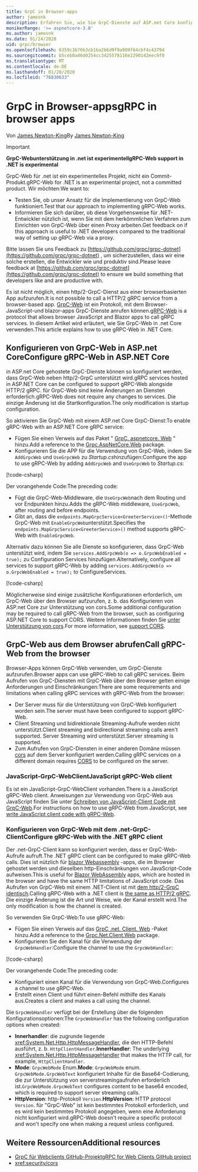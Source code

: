 ```yaml
---
title: GrpC in Browser-apps
author: jamesnk
description: Erfahren Sie, wie Sie GrpC-Dienste auf ASP.net Core konfigurieren können, um von Browser-Apps mithilfe von GrpC-Web aufgerufen zu werden.
monikerRange: '>= aspnetcore-3.0'
ms.author: jamesnk
ms.date: 01/24/2020
uid: grpc/browser
ms.openlocfilehash: 6359c3b76b3cb1ba2b6d9f9a989f64cbf4c4379d
ms.sourcegitcommit: b5ceb0a46d0254cc3425578116e2290142eec0f0
ms.translationtype: MT
ms.contentlocale: de-DE
ms.lasthandoff: 01/28/2020
ms.locfileid: "76830633"
---
```

# <a name="grpc-in-browser-apps"></a><span data-ttu-id="9be55-103">GrpC in Browser-apps</span><span class="sxs-lookup"><span data-stu-id="9be55-103">gRPC in browser apps</span></span>

<span data-ttu-id="9be55-104">Von [James Newton-King](https://twitter.com/jamesnk)</span><span class="sxs-lookup"><span data-stu-id="9be55-104">By [James Newton-King](https://twitter.com/jamesnk)</span></span>

> [!IMPORTANT]
> <span data-ttu-id="9be55-105">**GrpC-Webunterstützung in .net ist experimentell**</span><span class="sxs-lookup"><span data-stu-id="9be55-105">**gRPC-Web support in .NET is experimental**</span></span>
>
> <span data-ttu-id="9be55-106">GrpC-Web für .net ist ein experimentelles Projekt, nicht ein Commit-Produkt.</span><span class="sxs-lookup"><span data-stu-id="9be55-106">gRPC-Web for .NET is an experimental project, not a committed product.</span></span> <span data-ttu-id="9be55-107">Wir möchten:</span><span class="sxs-lookup"><span data-stu-id="9be55-107">We want to:</span></span>
>
> * <span data-ttu-id="9be55-108">Testen Sie, ob unser Ansatz für die Implementierung von GrpC-Web funktioniert.</span><span class="sxs-lookup"><span data-stu-id="9be55-108">Test that our approach to implementing gRPC-Web works.</span></span>
> * <span data-ttu-id="9be55-109">Informieren Sie sich darüber, ob diese Vorgehensweise für .NET-Entwickler nützlich ist, wenn Sie mit dem herkömmlichen Verfahren zum Einrichten von GrpC-Web über einen Proxy arbeiten.</span><span class="sxs-lookup"><span data-stu-id="9be55-109">Get feedback on if this approach is useful to .NET developers compared to the traditional way of setting up gRPC-Web via a proxy.</span></span>
>
> <span data-ttu-id="9be55-110">Bitte lassen Sie uns Feedback zu [https://github.com/grpc/grpc-dotnet](https://github.com/grpc/grpc-dotnet) , um sicherzustellen, dass wir eine solche erstellen, die Entwickler wie und produktiv sind.</span><span class="sxs-lookup"><span data-stu-id="9be55-110">Please leave feedback at [https://github.com/grpc/grpc-dotnet](https://github.com/grpc/grpc-dotnet) to ensure we build something that developers like and are productive with.</span></span>

<span data-ttu-id="9be55-111">Es ist nicht möglich, einen http/2-GrpC-Dienst aus einer browserbasierten App aufzurufen.</span><span class="sxs-lookup"><span data-stu-id="9be55-111">It is not possible to call a HTTP/2 gRPC service from a browser-based app.</span></span> <span data-ttu-id="9be55-112">[GrpC-Web](https://github.com/grpc/grpc/blob/master/doc/PROTOCOL-WEB.md) ist ein Protokoll, mit dem Browser-JavaScript-und blazor-apps GrpC-Dienste anrufen können.</span><span class="sxs-lookup"><span data-stu-id="9be55-112">[gRPC-Web](https://github.com/grpc/grpc/blob/master/doc/PROTOCOL-WEB.md) is a protocol that allows browser JavaScript and Blazor apps to call gRPC services.</span></span> <span data-ttu-id="9be55-113">In diesem Artikel wird erläutert, wie Sie GrpC-Web in .net Core verwenden.</span><span class="sxs-lookup"><span data-stu-id="9be55-113">This article explains how to use gRPC-Web in .NET Core.</span></span>

## <a name="configure-grpc-web-in-aspnet-core"></a><span data-ttu-id="9be55-114">Konfigurieren von GrpC-Web in ASP.net Core</span><span class="sxs-lookup"><span data-stu-id="9be55-114">Configure gRPC-Web in ASP.NET Core</span></span>

<span data-ttu-id="9be55-115">in ASP.net Core gehostete GrpC-Dienste können so konfiguriert werden, dass GrpC-Web neben http/2-GrpC unterstützt wird.</span><span class="sxs-lookup"><span data-stu-id="9be55-115">gRPC services hosted in ASP.NET Core can be configured to support gRPC-Web alongside HTTP/2 gRPC.</span></span> <span data-ttu-id="9be55-116">für GrpC-Web sind keine Änderungen an Diensten erforderlich.</span><span class="sxs-lookup"><span data-stu-id="9be55-116">gRPC-Web does not require any changes to services.</span></span> <span data-ttu-id="9be55-117">Die einzige Änderung ist die Startkonfiguration.</span><span class="sxs-lookup"><span data-stu-id="9be55-117">The only modification is startup configuration.</span></span>

<span data-ttu-id="9be55-118">So aktivieren Sie GrpC-Web mit einem ASP.net Core GrpC-Dienst:</span><span class="sxs-lookup"><span data-stu-id="9be55-118">To enable gRPC-Web with an ASP.NET Core gRPC service:</span></span>

* <span data-ttu-id="9be55-119">Fügen Sie einen Verweis auf das Paket " [GrpC. aspnetcore. Web](https://www.nuget.org/packages/Grpc.AspNetCore.Web) " hinzu.</span><span class="sxs-lookup"><span data-stu-id="9be55-119">Add a reference to the [Grpc.AspNetCore.Web](https://www.nuget.org/packages/Grpc.AspNetCore.Web) package.</span></span>
* <span data-ttu-id="9be55-120">Konfigurieren Sie die APP für die Verwendung von GrpC-Web, indem Sie `AddGrpcWeb` und `UseGrpcWeb` zu *Startup.cs*hinzufügen:</span><span class="sxs-lookup"><span data-stu-id="9be55-120">Configure the app to use gRPC-Web by adding `AddGrpcWeb` and `UseGrpcWeb` to *Startup.cs*:</span></span>

[!code-csharp[](~/grpc/browser/sample/Startup.cs?name=snippet_1&highlight=3,10,14)]

<span data-ttu-id="9be55-121">Der vorangehende Code:</span><span class="sxs-lookup"><span data-stu-id="9be55-121">The preceding code:</span></span>

* <span data-ttu-id="9be55-122">Fügt die GrpC-Web-Middleware, die `UseGrpcWeb`nach dem Routing und vor Endpunkten hinzu.</span><span class="sxs-lookup"><span data-stu-id="9be55-122">Adds the gRPC-Web middleware, `UseGrpcWeb`, after routing and before endpoints.</span></span>
* <span data-ttu-id="9be55-123">Gibt an, dass die `endpoints.MapGrpcService<GreeterService>()`-Methode GrpC-Web mit `EnableGrpcWeb`unterstützt.</span><span class="sxs-lookup"><span data-stu-id="9be55-123">Specifies the `endpoints.MapGrpcService<GreeterService>()` method supports gRPC-Web with `EnableGrpcWeb`.</span></span> 

<span data-ttu-id="9be55-124">Alternativ dazu können Sie alle Dienste so konfigurieren, dass GrpC-Web unterstützt wird, indem Sie `services.AddGrpcWeb(o => o.GrpcWebEnabled = true);` zu Configuration Services hinzufügen.</span><span class="sxs-lookup"><span data-stu-id="9be55-124">Alternatively, configure all services to support gRPC-Web by adding `services.AddGrpcWeb(o => o.GrpcWebEnabled = true);` to ConfigureServices.</span></span>

[!code-csharp[](~/grpc/browser/sample/AllServicesSupportExample_Startup.cs?name=snippet_1&highlight=5,12,16)]

<span data-ttu-id="9be55-125">Möglicherweise sind einige zusätzliche Konfigurationen erforderlich, um GrpC-Web über den Browser aufzurufen, z. b. das Konfigurieren von ASP.net Core zur Unterstützung von cors.</span><span class="sxs-lookup"><span data-stu-id="9be55-125">Some additional configuration may be required to call gRPC-Web from the browser, such as configuring ASP.NET Core to support CORS.</span></span> <span data-ttu-id="9be55-126">Weitere Informationen finden Sie [unter Unterstützung von cors](xref:security/cors).</span><span class="sxs-lookup"><span data-stu-id="9be55-126">For more information, see [support CORS](xref:security/cors).</span></span>

## <a name="call-grpc-web-from-the-browser"></a><span data-ttu-id="9be55-127">GrpC-Web aus dem Browser abrufen</span><span class="sxs-lookup"><span data-stu-id="9be55-127">Call gRPC-Web from the browser</span></span>

<span data-ttu-id="9be55-128">Browser-Apps können GrpC-Web verwenden, um GrpC-Dienste aufzurufen.</span><span class="sxs-lookup"><span data-stu-id="9be55-128">Browser apps can use gRPC-Web to call gRPC services.</span></span> <span data-ttu-id="9be55-129">Beim Aufrufen von GrpC-Diensten mit GrpC-Web über den Browser gelten einige Anforderungen und Einschränkungen:</span><span class="sxs-lookup"><span data-stu-id="9be55-129">There are some requirements and limitations when calling gRPC services with gRPC-Web from the browser:</span></span>

* <span data-ttu-id="9be55-130">Der Server muss für die Unterstützung von GrpC-Web konfiguriert worden sein.</span><span class="sxs-lookup"><span data-stu-id="9be55-130">The server must have been configured to support gRPC-Web.</span></span>
* <span data-ttu-id="9be55-131">Client Streaming und bidirektionale Streaming-Aufrufe werden nicht unterstützt.</span><span class="sxs-lookup"><span data-stu-id="9be55-131">Client streaming and bidirectional streaming calls aren't supported.</span></span> <span data-ttu-id="9be55-132">Server Streaming wird unterstützt.</span><span class="sxs-lookup"><span data-stu-id="9be55-132">Server streaming is supported.</span></span>
* <span data-ttu-id="9be55-133">Zum Aufrufen von GrpC-Diensten in einer anderen Domäne müssen [cors](xref:security/cors) auf dem Server konfiguriert werden.</span><span class="sxs-lookup"><span data-stu-id="9be55-133">Calling gRPC services on a different domain requires [CORS](xref:security/cors) to be configured on the server.</span></span>

### <a name="javascript-grpc-web-client"></a><span data-ttu-id="9be55-134">JavaScript-GrpC-WebClient</span><span class="sxs-lookup"><span data-stu-id="9be55-134">JavaScript gRPC-Web client</span></span>

<span data-ttu-id="9be55-135">Es ist ein JavaScript-GrpC-WebClient vorhanden.</span><span class="sxs-lookup"><span data-stu-id="9be55-135">There is a JavaScript gRPC-Web client.</span></span> <span data-ttu-id="9be55-136">Anweisungen zur Verwendung von GrpC-Web aus JavaScript finden Sie unter [Schreiben von JavaScript-Client Code mit GrpC-Web](https://github.com/grpc/grpc-web/tree/master/net/grpc/gateway/examples/helloworld#write-client-code).</span><span class="sxs-lookup"><span data-stu-id="9be55-136">For instructions on how to use gRPC-Web from JavaScript, see [write JavaScript client code with gRPC-Web](https://github.com/grpc/grpc-web/tree/master/net/grpc/gateway/examples/helloworld#write-client-code).</span></span>

### <a name="configure-grpc-web-with-the-net-grpc-client"></a><span data-ttu-id="9be55-137">Konfigurieren von GrpC-Web mit dem .net-GrpC-Client</span><span class="sxs-lookup"><span data-stu-id="9be55-137">Configure gRPC-Web with the .NET gRPC client</span></span>

<span data-ttu-id="9be55-138">Der .net-GrpC-Client kann so konfiguriert werden, dass er GrpC-Web-Aufrufe aufruft.</span><span class="sxs-lookup"><span data-stu-id="9be55-138">The .NET gRPC client can be configured to make gRPC-Web calls.</span></span> <span data-ttu-id="9be55-139">Dies ist nützlich für [blazor Webassembly](xref:blazor/index#blazor-webassembly) -apps, die im Browser gehostet werden und dieselben http-Einschränkungen von JavaScript-Code aufweisen.</span><span class="sxs-lookup"><span data-stu-id="9be55-139">This is useful for [Blazor WebAssembly](xref:blazor/index#blazor-webassembly) apps, which are hosted in the browser and have the same HTTP limitations of JavaScript code.</span></span> <span data-ttu-id="9be55-140">Das Aufrufen von GrpC-Web mit einem .NET-Client ist mit [dem http/2-GrpC identisch](xref:grpc/client).</span><span class="sxs-lookup"><span data-stu-id="9be55-140">Calling gRPC-Web with a .NET client is [the same as HTTP/2 gRPC](xref:grpc/client).</span></span> <span data-ttu-id="9be55-141">Die einzige Änderung ist die Art und Weise, wie der Kanal erstellt wird.</span><span class="sxs-lookup"><span data-stu-id="9be55-141">The only modification is how the channel is created.</span></span>

<span data-ttu-id="9be55-142">So verwenden Sie GrpC-Web:</span><span class="sxs-lookup"><span data-stu-id="9be55-142">To use gRPC-Web:</span></span>

* <span data-ttu-id="9be55-143">Fügen Sie einen Verweis auf das [GrpC .net. Client. Web](https://www.nuget.org/packages/Grpc.Net.Client.Web) -Paket hinzu.</span><span class="sxs-lookup"><span data-stu-id="9be55-143">Add a reference to the [Grpc.Net.Client.Web](https://www.nuget.org/packages/Grpc.Net.Client.Web) package.</span></span>
* <span data-ttu-id="9be55-144">Konfigurieren Sie den Kanal für die Verwendung der `GrpcWebHandler`:</span><span class="sxs-lookup"><span data-stu-id="9be55-144">Configure the channel to use the `GrpcWebHandler`:</span></span>

[!code-csharp[](~/grpc/browser/sample/Handler.cs?name=snippet_1)]

<span data-ttu-id="9be55-145">Der vorangehende Code:</span><span class="sxs-lookup"><span data-stu-id="9be55-145">The preceding code:</span></span>

* <span data-ttu-id="9be55-146">Konfiguriert einen Kanal für die Verwendung von GrpC-Web.</span><span class="sxs-lookup"><span data-stu-id="9be55-146">Configures a channel to use gRPC-Web.</span></span>
* <span data-ttu-id="9be55-147">Erstellt einen Client und führt einen-Befehl mithilfe des Kanals aus.</span><span class="sxs-lookup"><span data-stu-id="9be55-147">Creates a client and makes a call using the channel.</span></span>

<span data-ttu-id="9be55-148">Die `GrpcWebHandler` verfügt bei der Erstellung über die folgenden Konfigurationsoptionen:</span><span class="sxs-lookup"><span data-stu-id="9be55-148">The `GrpcWebHandler` has the following configuration options when created:</span></span>

* <span data-ttu-id="9be55-149">**Innerhandler**: die zugrunde liegende <xref:System.Net.Http.HttpMessageHandler>, die den HTTP-Befehl ausführt, z. b. `HttpClientHandler`.</span><span class="sxs-lookup"><span data-stu-id="9be55-149">**InnerHandler**: The underlying <xref:System.Net.Http.HttpMessageHandler> that makes the HTTP call, for example, `HttpClientHandler`.</span></span>
* <span data-ttu-id="9be55-150">**Mode**: `GrpcWebMode` Enum.</span><span class="sxs-lookup"><span data-stu-id="9be55-150">**Mode**: `GrpcWebMode` enum.</span></span> <span data-ttu-id="9be55-151">`GrpcWebMode.GrpcWebText` konfiguriert Inhalte für die Base64-Codierung, die zur Unterstützung von serverstreamingaufrufen erforderlich ist.</span><span class="sxs-lookup"><span data-stu-id="9be55-151">`GrpcWebMode.GrpcWebText` configures content to be base64 encoded, which is required to support server streaming calls.</span></span>
* <span data-ttu-id="9be55-152">**HttpVersion**: http-Protokoll `Version`.</span><span class="sxs-lookup"><span data-stu-id="9be55-152">**HttpVersion**: HTTP protocol `Version`.</span></span> <span data-ttu-id="9be55-153">für "GrpC-Web" ist kein bestimmtes Protokoll erforderlich, und es wird kein bestimmtes Protokoll angegeben, wenn eine Anforderung nicht konfiguriert wird.</span><span class="sxs-lookup"><span data-stu-id="9be55-153">gRPC-Web doesn't require a specific protocol and won't specify one when making a request unless configured.</span></span>

## <a name="additional-resources"></a><span data-ttu-id="9be55-154">Weitere Ressourcen</span><span class="sxs-lookup"><span data-stu-id="9be55-154">Additional resources</span></span>

* [<span data-ttu-id="9be55-155">GrpC für Webclients GitHub-Projekt</span><span class="sxs-lookup"><span data-stu-id="9be55-155">gRPC for Web Clients GitHub project</span></span>](https://github.com/grpc/grpc-web)
* <xref:security/cors>
